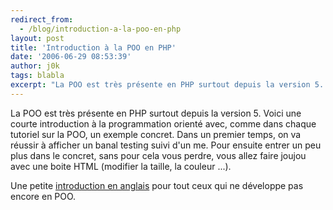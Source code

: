 ```yaml
---
redirect_from:
  - /blog/introduction-a-la-poo-en-php
layout: post
title: 'Introduction à la POO en PHP'
date: '2006-06-29 08:53:39'
author: j0k
tags: blabla
excerpt: "La POO est très présente en PHP surtout depuis la version 5.     \nVoici une courte introduction à la programmation orienté avec, comme dans chaque tutoriel sur la POO, un exemple concret.    Dans un premier temps, on va réussir à afficher un banal testing suivi d'un me. Pour ensuite entrer un peu plus dans le concret, sans pour cela vous perdre, vous allez      …"
---
```


La POO est très présente en PHP surtout depuis la version 5.
Voici une courte introduction à la programmation orienté avec, comme dans chaque tutoriel sur la POO, un exemple concret.    Dans un premier temps, on va réussir à afficher un banal testing suivi d'un me. Pour ensuite entrer un peu plus dans le concret, sans pour cela vous perdre, vous allez faire joujou avec une boite HTML (modifier la taille, la couleur ...).

Une petite [introduction en anglais](http://www.phpdeveloper.org/news/5719) pour tout ceux qui ne développe pas encore en POO.
